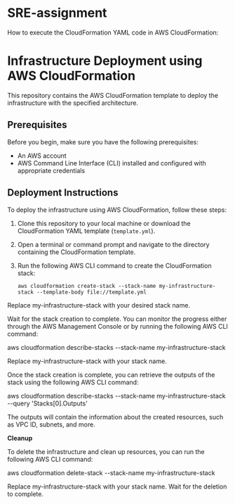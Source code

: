 # SRE-assignment
How to execute the CloudFormation YAML code in AWS CloudFormation:

# Infrastructure Deployment using AWS CloudFormation

This repository contains the AWS CloudFormation template to deploy the infrastructure with the specified architecture.

## Prerequisites

Before you begin, make sure you have the following prerequisites:

- An AWS account
- AWS Command Line Interface (CLI) installed and configured with appropriate credentials

## Deployment Instructions

To deploy the infrastructure using AWS CloudFormation, follow these steps:

1. Clone this repository to your local machine or download the CloudFormation YAML template (`template.yml`).

2. Open a terminal or command prompt and navigate to the directory containing the CloudFormation template.

3. Run the following AWS CLI command to create the CloudFormation stack:

   ```shell
   aws cloudformation create-stack --stack-name my-infrastructure-stack --template-body file://template.yml

Replace my-infrastructure-stack with your desired stack name.

Wait for the stack creation to complete. You can monitor the progress either through the AWS Management Console or by running the following AWS CLI command:

aws cloudformation describe-stacks --stack-name my-infrastructure-stack

Replace my-infrastructure-stack with your stack name.

Once the stack creation is complete, you can retrieve the outputs of the stack using the following AWS CLI command:

aws cloudformation describe-stacks --stack-name my-infrastructure-stack --query 'Stacks[0].Outputs'

The outputs will contain the information about the created resources, such as VPC ID, subnets, and more.

**Cleanup**

To delete the infrastructure and clean up resources, you can run the following AWS CLI command:

aws cloudformation delete-stack --stack-name my-infrastructure-stack

Replace my-infrastructure-stack with your stack name. Wait for the deletion to complete.
